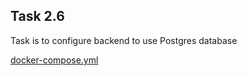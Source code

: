 ## Task 2.6  

Task is to configure backend to use Postgres database

[docker-compose.yml](./docker-compose.yml)

